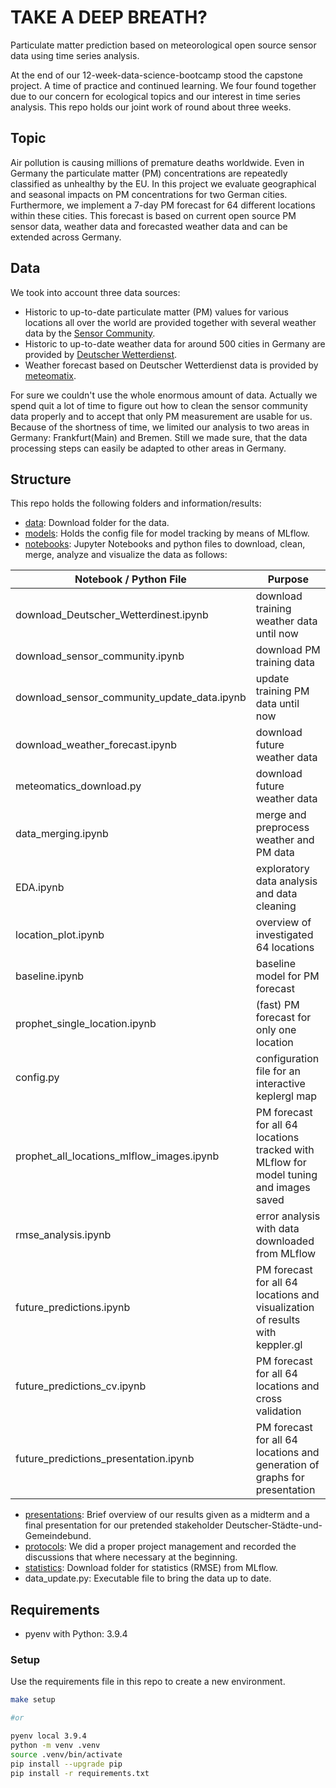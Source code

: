 # TAKE A DEEP BREATH?
Particulate matter prediction based on meteorological open source sensor data using time series analysis.

At the end of our 12-week-data-science-bootcamp stood the capstone project. A time of practice and continued learning. We four found together due to our concern for ecological topics and our interest in time series analysis. This repo holds our joint work of round about three weeks.

## Topic
Air pollution is causing millions of premature deaths worldwide. Even in Germany the particulate matter (PM) concentrations are repeatedly classified as unhealthy by the EU. In this project we evaluate geographical and seasonal impacts on PM concentrations for two German cities. Furthermore, we implement a 7-day PM forecast for 64 different locations within these cities. This forecast is based on current open source PM sensor data, weather data and forecasted weather data and can be extended across Germany.
## Data
We took into account three data sources:
* Historic to up-to-date  particulate matter (PM) values for various locations all over the world are provided together with several weather data by the [Sensor Community](https://sensor.community/en/).
* Historic to up-to-date weather data for around 500 cities in Germany are provided by [Deutscher Wetterdienst](https://opendata.dwd.de/climate_environment/CDC/observations_germany/).
* Weather forecast based on Deutscher Wetterdienst data is provided by [meteomatix](https://www.meteomatics.com/de/).

For sure we couldn't use the whole enormous amount of data. Actually we spend quit a lot of time to figure out how to clean the sensor community data properly and to accept that only PM measurement are usable for us. Because of the shortness of time, we limited our analysis to two areas in Germany: Frankfurt(Main) and Bremen. Still we made sure, that the data processing steps can easily be adapted to other areas in Germany.
## Structure
This repo holds the following folders and information/results:
* [data](https://github.com/j-herbig/air-pollution/tree/main/data): Download folder for the data.
* [models](https://github.com/j-herbig/air-pollution/tree/main/modeling): Holds the config file for model tracking by means of MLflow.
* [notebooks](https://github.com/j-herbig/air-pollution/tree/main/notebooks): Jupyter Notebooks and python files to download, clean, merge, analyze and visualize the data as follows:

| Notebook / Python File | Purpose|
|---|---|
| download_Deutscher_Wetterdinest.ipynb | download training weather data until now |
| download_sensor_community.ipynb | download PM training data |
| download_sensor_community_update_data.ipynb | update training PM data until now |
| download_weather_forecast.ipynb | download future weather data |
| meteomatics_download.py | download future weather data |
| data_merging.ipynb | merge and preprocess weather and PM data |
| EDA.ipynb | exploratory data analysis and data cleaning |
| location_plot.ipynb | overview of investigated 64 locations |
| baseline.ipynb | baseline model for PM forecast |
| prophet_single_location.ipynb | (fast) PM forecast for only one location |
| config.py | configuration file for an interactive keplergl map |
| prophet_all_locations_mlflow_images.ipynb | PM forecast for all 64 locations tracked with MLflow for model tuning and images saved |
| rmse_analysis.ipynb | error analysis with data downloaded from MLflow|
| future_predictions.ipynb | PM forecast for all 64 locations and visualization of results with keppler.gl |
| future_predictions_cv.ipynb | PM forecast for all 64 locations and cross validation  |
| future_predictions_presentation.ipynb | PM forecast for all 64 locations and generation of graphs for presentation |

* [presentations](https://github.com/j-herbig/air-pollution/tree/main/presentations): Brief overview of our results given as a midterm and a final presentation for our pretended stakeholder Deutscher-Städte-und-Gemeindebund.
* [protocols](https://github.com/j-herbig/air-pollution/tree/main/protocols): We did a proper project management and recorded the discussions that where necessary at the beginning.  
* [statistics](https://github.com/j-herbig/air-pollution/tree/main/statistics): Download folder for statistics (RMSE) from MLflow.
* data_update.py: Executable file to bring the data up to date.


## Requirements

- pyenv with Python: 3.9.4

### Setup

Use the requirements file in this repo to create a new environment.

```BASH
make setup

#or

pyenv local 3.9.4
python -m venv .venv
source .venv/bin/activate
pip install --upgrade pip
pip install -r requirements.txt
```


